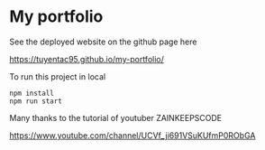 # My portfolio

See the deployed website on the github page here

https://tuyentac95.github.io/my-portfolio/

To run this project in local

```
npm install
npm run start
```

Many thanks to the tutorial of youtuber ZAINKEEPSCODE

https://www.youtube.com/channel/UCVf_ji691VSuKUfmP0RObGA
